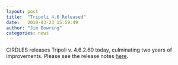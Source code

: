 ```yaml
---
layout: post
title:  "Tripoli 4.6 Released"
date:   2010-03-23 15:59:49
author: "Jim Bowring"
categories: news
---
```


CIRDLES releases Tripoli v. 4.6.2.60 today, culminating two years of improvements.  Please see the release notes <a href="http://www.earth-time.org/projects/tripoli/winos/currentRelease/ReleaseNotes.txt" target="_blank">here</a>.